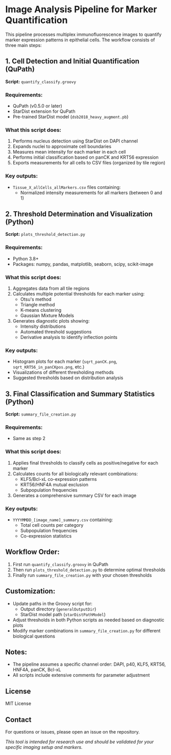 # Image Analysis Pipeline for Marker Quantification

This pipeline processes multiplex immunofluorescence images to quantify marker expression patterns in epithelial cells. The workflow consists of three main steps:

## 1. Cell Detection and Initial Quantification (QuPath)

**Script:** `quantify_classify.groovy`

### Requirements:
- QuPath (v0.5.0 or later)
- StarDist extension for QuPath
- Pre-trained StarDist model (`dsb2018_heavy_augment.pb`)

### What this script does:
1. Performs nucleus detection using StarDist on DAPI channel
2. Expands nuclei to approximate cell boundaries
3. Measures mean intensity for each marker in each cell
4. Performs initial classification based on panCK and KRT56 expression
5. Exports measurements for all cells to CSV files (organized by tile region)

### Key outputs:
- `Tissue_X_allCells_allMarkers.csv` files containing:
  - Normalized intensity measurements for all markers (between 0 and 1)

## 2. Threshold Determination and Visualization (Python)

**Script:** `plots_threshold_detection.py`

### Requirements:
- Python 3.8+
- Packages: numpy, pandas, matplotlib, seaborn, scipy, scikit-image

### What this script does:
1. Aggregates data from all tile regions
2. Calculates multiple potential thresholds for each marker using:
   - Otsu's method
   - Triangle method
   - K-means clustering
   - Gaussian Mixture Models
3. Generates diagnostic plots showing:
   - Intensity distributions
   - Automated threshold suggestions
   - Derivative analysis to identify inflection points

### Key outputs:
- Histogram plots for each marker (`sqrt_panCK.png`, `sqrt_KRT56_in_panCKpos.png`, etc.)
- Visualizations of different thresholding methods
- Suggested thresholds based on distribution analysis

## 3. Final Classification and Summary Statistics (Python)

**Script:** `summary_file_creation.py`

### Requirements:
- Same as step 2

### What this script does:
1. Applies final thresholds to classify cells as positive/negative for each marker
2. Calculates counts for all biologically relevant combinations:
   - KLF5/Bcl-xL co-expression patterns
   - KRT56/HNF4A mutual exclusion
   - Subpopulation frequencies
3. Generates a comprehensive summary CSV for each image

### Key outputs:
- `YYYYMMDD_[image_name]_summary.csv` containing:
  - Total cell counts per category
  - Subpopulation frequencies
  - Co-expression statistics

## Workflow Order:
1. First run `quantify_classify.groovy` in QuPath
2. Then run `plots_threshold_detection.py` to determine optimal thresholds
3. Finally run `summary_file_creation.py` with your chosen thresholds

## Customization:
- Update paths in the Groovy script for:
  - Output directory (`generalOutputDir`)
  - StarDist model path (`starDistPathModel`)
- Adjust thresholds in both Python scripts as needed based on diagnostic plots
- Modify marker combinations in `summary_file_creation.py` for different biological questions

## Notes:
- The pipeline assumes a specific channel order: DAPI, p40, KLF5, KRT56, HNF4A, panCK, Bcl-xL
- All scripts include extensive comments for parameter adjustment

## License

MIT License

## Contact

For questions or issues, please open an issue on the repository.

*This tool is intended for research use and should be validated for your specific imaging setup and markers.*
